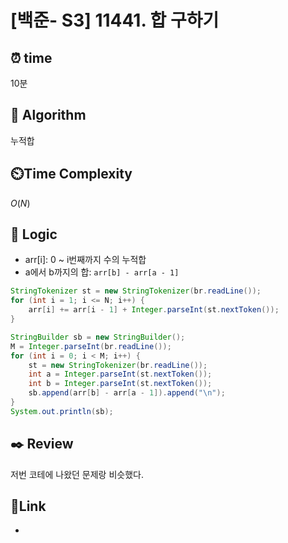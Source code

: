 # [백준- S3] 11441. 합 구하기
 
## ⏰  **time**
10분

## :pushpin: **Algorithm**
누적합

## ⏲️**Time Complexity**
$O(N)$

## :round_pushpin: **Logic**
- arr[i]: 0 ~ i번째까지 수의 누적합
- a에서 b까지의 합: `arr[b] - arr[a - 1]`
```java
StringTokenizer st = new StringTokenizer(br.readLine());
for (int i = 1; i <= N; i++) {
    arr[i] += arr[i - 1] + Integer.parseInt(st.nextToken());
}

StringBuilder sb = new StringBuilder();
M = Integer.parseInt(br.readLine());
for (int i = 0; i < M; i++) {
    st = new StringTokenizer(br.readLine());
    int a = Integer.parseInt(st.nextToken());
    int b = Integer.parseInt(st.nextToken());
    sb.append(arr[b] - arr[a - 1]).append("\n");
}
System.out.println(sb);
```

## :black_nib: **Review**
저번 코테에 나왔던 문제랑 비슷했다.

## 📡**Link**
- 
